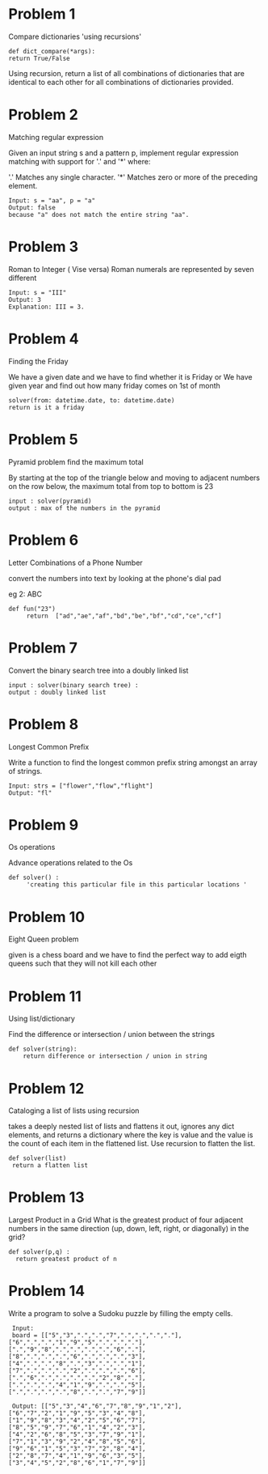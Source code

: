 # Problem 1
Compare dictionaries  'using recursions'

```
def dict_compare(*args): 
return True/False

```
 Using recursion, return a list of all combinations of dictionaries that are identical to each other for all combinations of dictionaries provided.



# Problem 2
 Matching regular expression

Given an input string s and a pattern p, implement regular expression matching with support for '.' and '*' where:

'.' Matches any single character.​​​​
'*' Matches zero or more of the preceding element.


```
Input: s = "aa", p = "a"
Output: false
because "a" does not match the entire string "aa".
```

# Problem 3 
 Roman to Integer  ( Vise versa)
Roman numerals are represented by seven different 
```
Input: s = "III"
Output: 3
Explanation: III = 3.

```

# Problem 4
Finding the Friday 

We have a given date and we have to find whether it is Friday 
 or 
We have given year and find out how many friday comes
on 1st of month

```
solver(from: datetime.date, to: datetime.date)
return is it a friday

```


# Problem 5
Pyramid problem find the maximum total 

By starting at the top of the triangle below and moving to adjacent numbers on the row below, the maximum total from top to bottom is 23 

```
input : solver(pyramid)
output : max of the numbers in the pyramid
```


# Problem 6 
Letter Combinations of a Phone Number

convert the numbers into text by looking at the phone's  dial pad

eg  2: ABC

```
def fun("23")
     return  ["ad","ae","af","bd","be","bf","cd","ce","cf"]

```

# Problem 7

Convert the binary search tree into a doubly linked list 


 ```
 input : solver(binary search tree) :
output : doubly linked list
 ```

 
# Problem 8
 Longest Common Prefix

 Write a function to find the longest common prefix string amongst an array of strings.

```
Input: strs = ["flower","flow","flight"]
Output: "fl"
```

# Problem 9
 Os operations 

 Advance operations related to the Os
 ```
 def solver() :
      'creating this particular file in this particular locations '

 ```

# Problem 10
Eight Queen problem 

given is a chess board and we have to find the perfect way to add eigth queens such that they will not kill each other 

# Problem 11
Using list/dictionary

Find the difference or intersection / union between the strings


```
def solver(string): 
    return difference or intersection / union in string 

```


# Problem 12
Cataloging a list of lists using recursion

takes a deeply nested list of lists and flattens it out, ignores any dict elements, and returns a dictionary where the key is value and the value is the count of each item in the flattened list. Use recursion to flatten the list.

```
def solver(list)
 return a flatten list 

```

# Problem 13
Largest Product in a Grid
What is the greatest product of four adjacent numbers in the same direction (up, down, left, right, or diagonally) in the  grid?

```
def solver(p,q) :
  return greatest product of n
```

# Problem 14

 Write a program to solve a Sudoku puzzle by filling the empty cells.
```
 Input: 
 board = [["5","3",".",".","7",".",".",".","."],["6",".",".","1","9","5",".",".","."],[".","9","8",".",".",".",".","6","."],["8",".",".",".","6",".",".",".","3"],["4",".",".","8",".","3",".",".","1"],["7",".",".",".","2",".",".",".","6"],[".","6",".",".",".",".","2","8","."],[".",".",".","4","1","9",".",".","5"],[".",".",".",".","8",".",".","7","9"]]

 Output: [["5","3","4","6","7","8","9","1","2"],["6","7","2","1","9","5","3","4","8"],["1","9","8","3","4","2","5","6","7"],["8","5","9","7","6","1","4","2","3"],["4","2","6","8","5","3","7","9","1"],["7","1","3","9","2","4","8","5","6"],["9","6","1","5","3","7","2","8","4"],["2","8","7","4","1","9","6","3","5"],["3","4","5","2","8","6","1","7","9"]]

```
